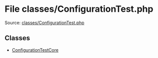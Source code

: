 File classes/ConfigurationTest.php
=========

Source: [classes/ConfigurationTest.php](https://github.com/PrestaShop/PrestaShop/blob/1.5.0.5/classes/ConfigurationTest.php)


Classes
-------

* [ConfigurationTestCore](class.ConfigurationTestCore.md)

